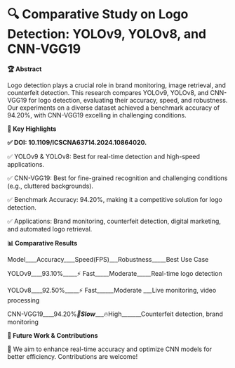 # 🔍 Comparative Study on Logo Detection: YOLOv9, YOLOv8, and CNN-VGG19

**🏆 Abstract**

Logo detection plays a crucial role in brand monitoring, image retrieval, and counterfeit detection. This research compares YOLOv9, YOLOv8, and CNN-VGG19 for logo detection, evaluating their accuracy, speed, and robustness. Our experiments on a diverse dataset achieved a benchmark accuracy of 94.20%, with CNN-VGG19 excelling in challenging conditions.

**📌 Key Highlights**

**✅ DOI: 10.1109/ICSCNA63714.2024.10864020.**

✅ YOLOv9 & YOLOv8: Best for real-time detection and high-speed applications.

✅ CNN-VGG19: Best for fine-grained recognition and challenging conditions (e.g., cluttered backgrounds).

✅ Benchmark Accuracy: 94.20%, making it a competitive solution for logo detection.

✅ Applications: Brand monitoring, counterfeit detection, digital marketing, and automated logo retrieval.

**📊 Comparative Results**

Model____Accuracy____Speed(FPS)___Robustness_____Best Use Case

YOLOv9____93.10%_____⚡ Fast_____Moderate_____Real-time logo detection

YOLOv8____92.50%_____⚡ Fast______Moderate ___Live monitoring, video processing

CNN-VGG19____94.20%___🐢Slow______🔥High_______Counterfeit detection, brand monitoring

**📌 Future Work & Contributions**

🚀 We aim to enhance real-time accuracy and optimize CNN models for better efficiency. Contributions are welcome!


